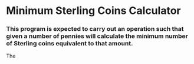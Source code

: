 # Minimum Sterling Coins Calculator

### This program is expected to carry out an operation such that given a number of pennies will calculate the minimum number of Sterling coins equivalent to that amount.

The